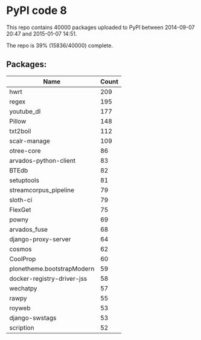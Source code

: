 # PyPI code 8

This repo contains 40000 packages uploaded to PyPI between 
2014-09-07 20:47 and 2015-01-07 14:51.

The repo is 39% (15836/40000) complete.

## Packages:

| Name  | Count |
| ----- | ----- |
| hwrt | 209 |
| regex | 195 |
| youtube_dl | 177 |
| Pillow | 148 |
| txt2boil | 112 |
| scalr-manage | 109 |
| otree-core | 86 |
| arvados-python-client | 83 |
| BTEdb | 82 |
| setuptools | 81 |
| streamcorpus_pipeline | 79 |
| sloth-ci | 79 |
| FlexGet | 75 |
| powny | 69 |
| arvados_fuse | 68 |
| django-proxy-server | 64 |
| cosmos | 62 |
| CoolProp | 60 |
| plonetheme.bootstrapModern | 59 |
| docker-registry-driver-jss | 58 |
| wechatpy | 57 |
| rawpy | 55 |
| royweb | 53 |
| django-swstags | 53 |
| scription | 52 |


